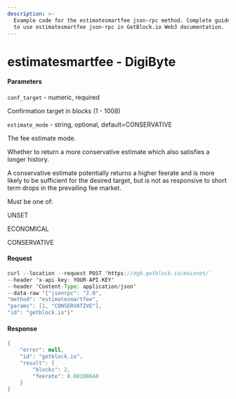 ```yaml
---
description: >-
  Example code for the estimatesmartfee json-rpc method. Сomplete guide on how
  to use estimatesmartfee json-rpc in GetBlock.io Web3 documentation.
---
```


# estimatesmartfee - DigiByte

#### Parameters

`conf_target` - numeric, required

Confirmation target in blocks (1 - 1008)

`estimate_mode` - string, optional, default=CONSERVATIVE

The fee estimate mode.

Whether to return a more conservative estimate which also satisfies a longer history.

A conservative estimate potentially returns a higher feerate and is more likely to be sufficient for the desired target, but is not as responsive to short term drops in the prevailing fee market.

Must be one of:

UNSET

ECONOMICAL

CONSERVATIVE

#### Request

```java
curl --location --request POST 'https://dgb.getblock.io/mainnet/' 
--header 'x-api-key: YOUR-API-KEY' 
--header 'Content-Type: application/json' 
--data-raw '{"jsonrpc": "2.0",
"method": "estimatesmartfee",
"params": [1, "CONSERVATIVE"],
"id": "getblock.io"}'
```

#### Response

```java
{
    "error": null,
    "id": "getblock.io",
    "result": {
        "blocks": 2,
        "feerate": 0.00100648
    }
}
```
